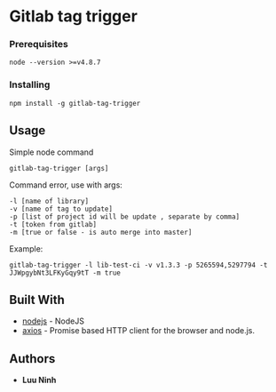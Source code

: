 # Gitlab tag trigger

### Prerequisites


```
node --version >=v4.8.7
```

### Installing

```
npm install -g gitlab-tag-trigger
```

## Usage

Simple node command

```
gitlab-tag-trigger [args]

```
Command error, use with args:  
```
-l [name of library] 
-v [name of tag to update] 
-p [list of project id will be update , separate by comma] 
-t [token from gitlab] 
-m [true or false - is auto merge into master]
```

Example: 
```
gitlab-tag-trigger -l lib-test-ci -v v1.3.3 -p 5265594,5297794 -t JJWpgybNt3LFKyGqy9tT -m true
```

## Built With

* [nodejs](https://nodejs.org) - NodeJS
* [axios](https://github.com/axios/axios) - Promise based HTTP client for the browser and node.js.

## Authors

* **Luu Ninh**
